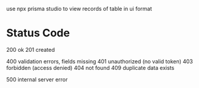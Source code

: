 use npx prisma studio to view records of table in ui format

# Status Code
200 ok 
201 created

400 validation errors, fields missing
401 unauthorized (no valid token)
403 forbidden (access denied)
404 not found
409 duplicate data exists

500 internal server error